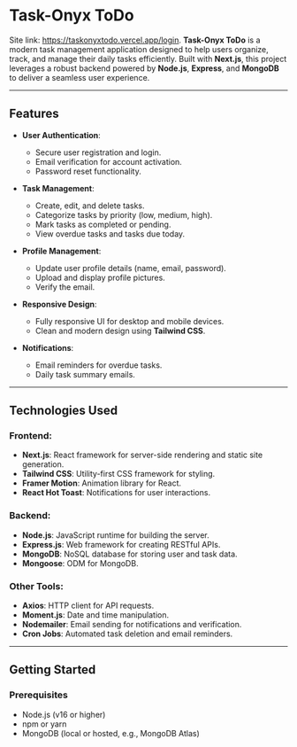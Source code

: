 # Task-Onyx ToDo
Site link: https://taskonyxtodo.vercel.app/login.
**Task-Onyx ToDo** is a modern task management application designed to help users organize, track, and manage their daily tasks efficiently. Built with **Next.js**, this project leverages a robust backend powered by **Node.js**, **Express**, and **MongoDB** to deliver a seamless user experience.

---

## Features

- **User Authentication**:

  - Secure user registration and login.
  - Email verification for account activation.
  - Password reset functionality.

- **Task Management**:

  - Create, edit, and delete tasks.
  - Categorize tasks by priority (low, medium, high).
  - Mark tasks as completed or pending.
  - View overdue tasks and tasks due today.

- **Profile Management**:

  - Update user profile details (name, email, password).
  - Upload and display profile pictures.
  - Verify the email.

- **Responsive Design**:

  - Fully responsive UI for desktop and mobile devices.
  - Clean and modern design using **Tailwind CSS**.

- **Notifications**:
  - Email reminders for overdue tasks.
  - Daily task summary emails.

---

## Technologies Used

### Frontend:

- **Next.js**: React framework for server-side rendering and static site generation.
- **Tailwind CSS**: Utility-first CSS framework for styling.
- **Framer Motion**: Animation library for React.
- **React Hot Toast**: Notifications for user interactions.

### Backend:

- **Node.js**: JavaScript runtime for building the server.
- **Express.js**: Web framework for creating RESTful APIs.
- **MongoDB**: NoSQL database for storing user and task data.
- **Mongoose**: ODM for MongoDB.

### Other Tools:

- **Axios**: HTTP client for API requests.
- **Moment.js**: Date and time manipulation.
- **Nodemailer**: Email sending for notifications and verification.
- **Cron Jobs**: Automated task deletion and email reminders.

---

## Getting Started

### Prerequisites

- Node.js (v16 or higher)
- npm or yarn
- MongoDB (local or hosted, e.g., MongoDB Atlas)
